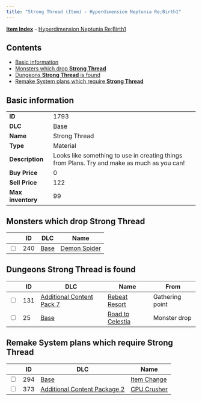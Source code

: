 ```yaml
---
title: "Strong Thread (Item) - Hyperdimension Neptunia Re;Birth1"
---
```


[**Item Index**](/neptunia/rb1/item/index.html) - [Hyperdimension Neptunia Re;Birth1](/neptunia/rb1)

## Contents

- [Basic information](#basic-information)
- [Monsters which drop **Strong Thread**](#monsters-which-drop-strong-thread)
- [Dungeons **Strong Thread** is found](#dungeons-strong-thread-is-found)
- [Remake System plans which require **Strong Thread**](#remake-system-plans-which-require-strong-thread)

## Basic information

|   |   |
| -- | -- |
| **ID** | 1793 |
| **DLC** | [Base](/neptunia/rb1/dlc/1-base.html) |
| **Name** | Strong Thread |
| **Type** | Material |
| **Description** | Looks like something to use in creating things from Plans. Try and make as much as you can! |
| **Buy Price** | 0 |
| **Sell Price** | 122 |
| **Max inventory** | 99 |


## Monsters which drop **Strong Thread**

|    | ID | DLC | Name |
| -- | -- | --- | ---- |
| <input type="checkbox" id="rb1-monster-1-240" class="trackbox" /> | 240 | [Base](/neptunia/rb1/dlc/1-base.html) | [Demon Spider](/neptunia/rb1/monster/1-240-demon-spider.html) |


## Dungeons **Strong Thread** is found

|    | ID | DLC | Name | From |
| -- | -- | --- | ---- | ---- |
| <input type="checkbox" id="rb1-dungeon-16-131" class="trackbox" /> | 131 | [Additional Content Pack 7](/neptunia/rb1/dlc/16-pack7.html) | [Rebeat Resort](/neptunia/rb1/dungeon/16-131-rebeat-resort.html) | Gathering point |
| <input type="checkbox" id="rb1-dungeon-1-25" class="trackbox" /> | 25 | [Base](/neptunia/rb1/dlc/1-base.html) | [Road to Celestia](/neptunia/rb1/dungeon/1-25-road-to-celestia.html) | Monster drop |


## Remake System plans which require **Strong Thread**

|    | ID | DLC | Name |
| -- | -- | --- | ---- |
| <input type="checkbox" id="rb1-quest-1-294" class="trackbox" /> | 294 | [Base](/neptunia/rb1/dlc/1-base.html) | [Item Change](/neptunia/rb1/quest/1-294-item-change.html) |
| <input type="checkbox" id="rb1-quest-11-373" class="trackbox" /> | 373 | [Additional Content Package 2](/neptunia/rb1/dlc/11-pack2.html) | [CPU Crusher](/neptunia/rb1/quest/11-373-cpu-crusher.html) |
